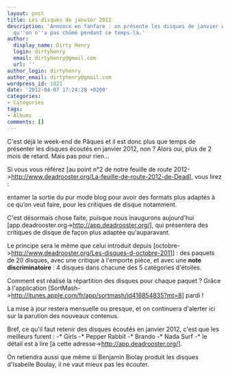 ```yaml
---
layout: post
title: Les disques de janvier 2012
description: 'Annonce en fanfare : on présente les disques de janvier en avril parce
  qu''on n''a pas chômé pendant ce temps-là.'
author:
  display_name: Dirty Henry
  login: dirtyhenry
  email: dirtyhenry@gmail.com
  url: ''
author_login: dirtyhenry
author_email: dirtyhenry@gmail.com
wordpress_id: 1021
date: '2012-04-07 17:24:28 +0200'
categories:
- Catégories
tags:
- Albums
comments: []
---
```

C'est déjà le week-end de Pâques et il est donc plus que temps de présenter les disques écoutés en janvier 2012, non ? Alors oui, plus de 2 mois de retard. Mais pas pour rien...

Si vous vous référez [au point n°2 de notre feuille de route 2012->http://www.deadrooster.org/La-feuille-de-route-2012-de-Dead], vous lirez : 

<quote>entamer la sortie du pur mode blog pour avoir des formats plus adaptés à ce qu’on veut faire, pour les critiques de disque notamment.</quote>

C'est désormais chose faite, puisque nous inaugurons aujourd'hui [app.deadrooster.org->http://app.deadrooster.org/], qui présentera des critiques de disque de façon plus adaptée qu'auparavant.

Le principe sera le même que celui introduit depuis [octobre->http://www.deadrooster.org/Les-disques-d-octobre-2011] : des paquets de 20 disques, avec une critique à l'emporte pièce, et avec une __note discriminatoire__ : 4 disques dans chacune des 5 catégories d'étoiles.

Comment est réalisé la répartition des disques pour chaque paquet ? Grâce à l'application [SortMash->http://itunes.apple.com/fr/app/sortmash/id416854835?mt=8] pardi !

La mise à jour restera mensuelle ou presque, et on continuera d'alerter ici sur la parution des nouveaux contenus.

Bref, ce qu'il faut retenir des disques écoutés en janvier 2012, c'est que les meilleurs furent : 
-* Girls
-* Pepper Rabbit
-* Brando
-* Nada Surf
-* le détail est à lire [à cette adresse->http://app.deadrooster.org/].

On retiendra aussi que même si Benjamin Biolay produit les disques d'Isabelle Boulay, il ne vaut mieux pas les écouter.
